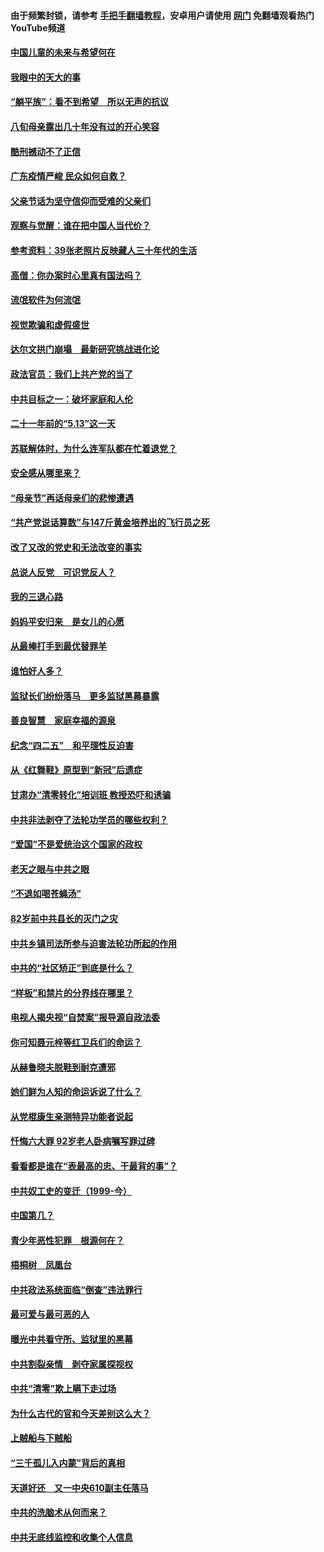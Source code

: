 #### 由于频繁封锁，请参考 [手把手翻墙教程](https://github.com/gfw-breaker/guides/wiki/)，安卓用户请使用 [网门](https://github.com/gfw-breaker/nogfw/blob/master/dl.md?t=07071500) 免翻墙观看热门YouTube频道 

#### [中国儿童的未来与希望何在](../pages/19/427680.md?t=07071500) 

#### [我眼中的天大的事](../pages/19/427619.md?t=07071500) 

#### [“躺平族”：看不到希望　所以无声的抗议](../pages/19/427464.md?t=07071500) 

#### [八旬母亲露出几十年没有过的开心笑容](../pages/19/427429.md?t=07071500) 

#### [酷刑撼动不了正信](../pages/19/427414.md?t=07071500) 

#### [广东疫情严峻 民众如何自救？](../pages/19/427311.md?t=07071500) 

#### [父亲节话为坚守信仰而受难的父亲们](../pages/19/427033.md?t=07071500) 

#### [观察与觉醒：谁在把中国人当代价？](../pages/19/426987.md?t=07071500) 

#### [参考资料：39张老照片反映藏人三十年代的生活](../pages/19/426471.md?t=07071500) 

#### [高僧：你办案时心里真有国法吗？](../pages/19/426530.md?t=07071500) 

#### [流氓软件为何流氓](../pages/19/426531.md?t=07071500) 

#### [视觉欺骗和虚假盛世](../pages/19/426443.md?t=07071500) 

#### [达尔文拱门崩塌　最新研究挑战进化论](../pages/19/426009.md?t=07071500) 

#### [政法官员：我们上共产党的当了](../pages/19/425351.md?t=07071500) 

#### [中共目标之一：破坏家庭和人伦](../pages/19/424454.md?t=07071500) 

#### [二十一年前的“5.13”这一天](../pages/19/424814.md?t=07071500) 

#### [苏联解体时，为什么连军队都在忙着退党？](../pages/19/424335.md?t=07071500) 

#### [安全感从哪里来？](../pages/19/424336.md?t=07071500) 

#### [“母亲节”再话母亲们的悲惨遭遇](../pages/19/424234.md?t=07071500) 

#### [“共产党说话算数”与147斤黄金培养出的飞行员之死](../pages/19/424115.md?t=07071500) 

#### [改了又改的党史和无法改变的事实](../pages/19/424037.md?t=07071500) 

#### [总说人反党　可识党反人？](../pages/19/423820.md?t=07071500) 

#### [我的三退心路](../pages/19/423876.md?t=07071500) 

#### [妈妈平安归来　是女儿的心愿](../pages/19/423947.md?t=07071500) 

#### [从最棒打手到最优替罪羊](../pages/19/423819.md?t=07071500) 

#### [谁怕好人多？](../pages/19/423774.md?t=07071500) 

#### [监狱长们纷纷落马　更多监狱黑幕暴露](../pages/19/423787.md?t=07071500) 

#### [善良智慧　家庭幸福的源泉](../pages/19/423632.md?t=07071500) 

#### [纪念“四二五”　和平理性反迫害](../pages/19/423660.md?t=07071500) 

#### [从《红舞鞋》原型到“新冠”后遗症](../pages/19/423509.md?t=07071500) 

#### [甘肃办“清零转化”培训班 教授恐吓和诱骗](../pages/19/423498.md?t=07071500) 

#### [中共非法剥夺了法轮功学员的哪些权利？](../pages/19/423392.md?t=07071500) 

#### [“爱国”不是爱统治这个国家的政权](../pages/19/423029.md?t=07071500) 

#### [老天之眼与中共之眼](../pages/19/423378.md?t=07071500) 

#### [“不退如喝苍蝇汤”](../pages/19/423287.md?t=07071500) 

#### [82岁前中共县长的灭门之灾](../pages/19/423055.md?t=07071500) 

#### [中共乡镇司法所参与迫害法轮功所起的作用](../pages/19/423064.md?t=07071500) 

#### [中共的“社区矫正”到底是什么？](../pages/19/422870.md?t=07071500) 

#### [“样板”和禁片的分界线在哪里？](../pages/19/422704.md?t=07071500) 

#### [电视人揭央视“自焚案”报导源自政法委](../pages/19/422770.md?t=07071500) 

#### [你可知聂元梓等红卫兵们的命运？](../pages/19/422848.md?t=07071500) 

#### [从赫鲁晓夫脱鞋到耐克遭邪](../pages/19/422826.md?t=07071500) 

#### [她们鲜为人知的命运诉说了什么？](../pages/19/422754.md?t=07071500) 

#### [从党棍康生亲测特异功能者说起](../pages/19/422657.md?t=07071500) 

#### [忏悔六大罪 92岁老人卧病嘱写罪过碑](../pages/19/422750.md?t=07071500) 

#### [看看都是谁在“表最高的忠、干最背的事”？](../pages/19/422703.md?t=07071500) 

#### [中共奴工史的变迁（1999-今）](../pages/19/422656.md?t=07071500) 

#### [中国第几？](../pages/19/422496.md?t=07071500) 

#### [青少年恶性犯罪　根源何在？](../pages/19/422449.md?t=07071500) 

#### [梧桐树　凤凰台](../pages/19/422442.md?t=07071500) 

#### [中共政法系统面临“倒查”违法罪行](../pages/19/422497.md?t=07071500) 

#### [最可爱与最可恶的人](../pages/19/422448.md?t=07071500) 

#### [曝光中共看守所、监狱里的黑幕](../pages/19/422390.md?t=07071500) 

#### [中共割裂亲情　剥夺家属探视权](../pages/19/422364.md?t=07071500) 

#### [中共“清零”欺上瞒下走过场](../pages/19/422306.md?t=07071500) 

#### [为什么古代的官和今天差别这么大？](../pages/19/422228.md?t=07071500) 

#### [上贼船与下贼船](../pages/19/422276.md?t=07071500) 

#### [“三千孤儿入内蒙”背后的真相](../pages/19/422229.md?t=07071500) 

#### [天道好还　又一中央610副主任落马](../pages/19/422155.md?t=07071500) 

#### [中共的洗脑术从何而来？](../pages/19/422154.md?t=07071500) 

#### [中共无底线监控和收集个人信息](../pages/19/422039.md?t=07071500) 

